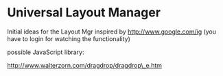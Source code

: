 <!-- Name: RFC/LayoutMgr -->
<!-- Version: 2 -->
<!-- Last-Modified: 2005/11/13 19:24:37 -->
<!-- Author: werner -->

# Universal Layout Manager
Initial ideas for the Layout Mgr inspired by http://www.google.com/ig (you have to login for watching the functionality)

possible JavaScript library:

http://www.walterzorn.com/dragdrop/dragdrop\_e.htm